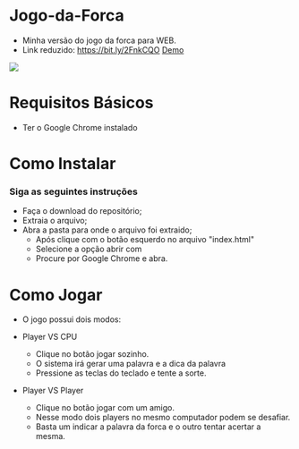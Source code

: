 # Jogo-da-Forca
- Minha versão do jogo da forca para WEB.
- Link reduzido: https://bit.ly/2FnkCQO
[Demo](https://jogo-da-forca-uxnqyaactv.now.sh)

![](https://github.com/natasilva/Jogo-da-Forca/blob/master/img/Jogoforca.gif)
# Requisitos Básicos
- Ter o Google Chrome instalado

# Como Instalar
### Siga as seguintes instruções
                
+ Faça o download do repositório;
+ Extraia o arquivo;
+ Abra a pasta para onde o arquivo foi extraido;
    * Após clique com o botão esquerdo no arquivo "index.html"
    * Selecione a opção abrir com
    * Procure por Google Chrome e abra.
# Como Jogar
- O jogo possui dois modos:
+ Player VS CPU
    * Clique no botão jogar sozinho. 
    * O sistema irá gerar uma palavra e a dica da palavra
    * Pressione as teclas do teclado e tente a sorte.
    
+ Player VS Player
    * Clique no botão jogar com um amigo. 
    * Nesse modo dois players no mesmo computador podem se desafiar.
    * Basta um indicar a palavra da forca e o outro tentar acertar a mesma.
